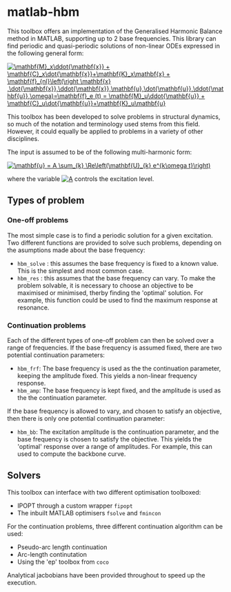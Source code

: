 # matlab-hbm
This toolbox offers an implementation of the Generalised Harmonic Balance method in MATLAB, supporting up to 2 base frequencies. This library can find periodic and quasi-periodic solutions of non-linear ODEs expressed in the following general form:

<a href="https://www.codecogs.com/eqnedit.php?latex=\mathbf{M}_x\ddot{\mathbf{x}}&space;&plus;&space;\mathbf{C}_x\dot{\mathbf{x}}&plus;\mathbf{K}_x\mathbf{x}&space;&plus;&space;\mathbf{f}_{nl}\left(\right&space;\mathbf{x}&space;,\dot{\mathbf{x}},\ddot{\mathbf{x}},\mathbf{u},\dot{\mathbf{u}},\ddot{\mathbf{u}},\omega)=\mathbf{f}_e&space;(t)&space;=&space;\mathbf{M}_u\ddot{\mathbf{u}}&space;&plus;&space;\mathbf{C}_u\dot{\mathbf{u}}&plus;\mathbf{K}_u\mathbf{u}" target="_blank"><img src="https://latex.codecogs.com/gif.latex?\mathbf{M}_x\ddot{\mathbf{x}}&space;&plus;&space;\mathbf{C}_x\dot{\mathbf{x}}&plus;\mathbf{K}_x\mathbf{x}&space;&plus;&space;\mathbf{f}_{nl}\left(\right&space;\mathbf{x}&space;,\dot{\mathbf{x}},\ddot{\mathbf{x}},\mathbf{u},\dot{\mathbf{u}},\ddot{\mathbf{u}},\omega)=\mathbf{f}_e&space;(t)&space;=&space;\mathbf{M}_u\ddot{\mathbf{u}}&space;&plus;&space;\mathbf{C}_u\dot{\mathbf{u}}&plus;\mathbf{K}_u\mathbf{u}" title="\mathbf{M}_x\ddot{\mathbf{x}} + \mathbf{C}_x\dot{\mathbf{x}}+\mathbf{K}_x\mathbf{x} + \mathbf{f}_{nl}\left(\right \mathbf{x} ,\dot{\mathbf{x}},\ddot{\mathbf{x}},\mathbf{u},\dot{\mathbf{u}},\ddot{\mathbf{u}},\omega)=\mathbf{f}_e (t) = \mathbf{M}_u\ddot{\mathbf{u}} + \mathbf{C}_u\dot{\mathbf{u}}+\mathbf{K}_u\mathbf{u}" /></a>

This toolbox has been developed to solve problems in structural dynamics, so much of the notation and terminology used stems from this field. However, it could equally be applied to problems in a variety of other disciplines.

The input is assumed to be of the following multi-harmonic form:

<a href="https://www.codecogs.com/eqnedit.php?latex=\mathbf{u}&space;=&space;A&space;\sum_{k}&space;\Re\left(\mathbf{U}_{k}&space;e^{k\omega&space;t}\right)" target="_blank"><img src="https://latex.codecogs.com/gif.latex?\mathbf{u}&space;=&space;A&space;\sum_{k}&space;\Re\left(\mathbf{U}_{k}&space;e^{k\omega&space;t}\right)" title="\mathbf{u} = A \sum_{k} \Re\left(\mathbf{U}_{k} e^{k\omega t}\right)" /></a>

where the variable <a href="https://www.codecogs.com/eqnedit.php?latex=\inline&space;A" target="_blank"><img src="https://latex.codecogs.com/gif.latex?\inline&space;A" title="A" /></a> controls the excitation level.
## Types of problem

### One-off problems
The most simple case is to find a periodic solution for a given excitation. Two different functions are provided to solve such problems, depending on the asumptions made about the base frequency:

* ```hbm_solve``` : this assumes the base frequency is fixed to a known value. This is the simplest and most common case.
* ```hbm_res``` : this assumes that the base frequency can vary. To make the problem solvable, it is necessary to choose an objective to be maximised or minimised, therby finding the 'optimal' solution. For example, this function could be used to find the maximum response at resonance.

### Continuation problems
Each of the different types of one-off problem can then be solved over a range of frequencies. If the base frequency is assumed fixed, there are two potential continuation parameters:

* ```hbm_frf```: The base frequency is used as the the continuation parameter, keeping the amplitude fixed. This yields a non-linear frequency response.
* ```hbm_amp```: The base frequency is kept fixed, and the amplitude is used as the the continuation parameter.

If the base frequency is allowed to vary, and chosen to satisfy an objective, then there is only one potential continuation parameter:

* ```hbm_bb```: The excitation amplitude is the continuation parameter, and the base frequency is chosen to satisfy the objective. This yields the 'optimal' response over a range of amplitudes. For example, this can used to compute the backbone curve.

## Solvers
This toolbox can interface with two different optimisation toolboxed:

* IPOPT through a custom wrapper ```fipopt```
* The inbuilt MATLAB optimisers ```fsolve``` and ```fmincon```

For the continuation problems, three different continuation algorithm can be used:

* Pseudo-arc length continuation
* Arc-length continutation
* Using the 'ep' toolbox from ```coco```

Analytical jacbobians have been provided throughout to speed up the execution.